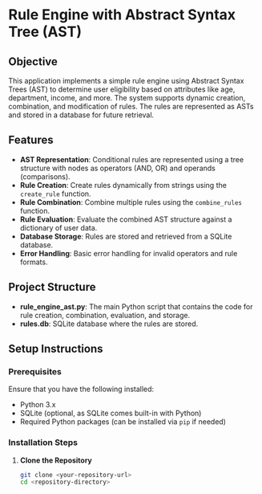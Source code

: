 # Rule Engine with Abstract Syntax Tree (AST)

## Objective

This application implements a simple rule engine using Abstract Syntax Trees (AST) to determine user eligibility based on attributes like age, department, income, and more. The system supports dynamic creation, combination, and modification of rules. The rules are represented as ASTs and stored in a database for future retrieval.

## Features

- **AST Representation**: Conditional rules are represented using a tree structure with nodes as operators (AND, OR) and operands (comparisons).
- **Rule Creation**: Create rules dynamically from strings using the `create_rule` function.
- **Rule Combination**: Combine multiple rules using the `combine_rules` function.
- **Rule Evaluation**: Evaluate the combined AST structure against a dictionary of user data.
- **Database Storage**: Rules are stored and retrieved from a SQLite database.
- **Error Handling**: Basic error handling for invalid operators and rule formats.

## Project Structure

- **rule_engine_ast.py**: The main Python script that contains the code for rule creation, combination, evaluation, and storage.
- **rules.db**: SQLite database where the rules are stored.

## Setup Instructions

### Prerequisites

Ensure that you have the following installed:

- Python 3.x
- SQLite (optional, as SQLite comes built-in with Python)
- Required Python packages (can be installed via `pip` if needed)

### Installation Steps

1. **Clone the Repository**
   ```bash
   git clone <your-repository-url>
   cd <repository-directory>
